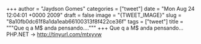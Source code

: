 
+++
author = "Jaydson Gomes"
categories = ["tweet"]
date = "Mon Aug 24 12:04:01 +0000 2009"
draft = false
image = "{TWEET_IMAGE}"
slug = "8a10fb0dc61f8a1da1eab66100313f8f422ce36f"
tags = ["tweet"]
title = """Que q a M$ anda pensando...."""
+++
Que q a M$ anda pensando... PHP.NET -&gt; http://tinyurl.com/mtxyvw
